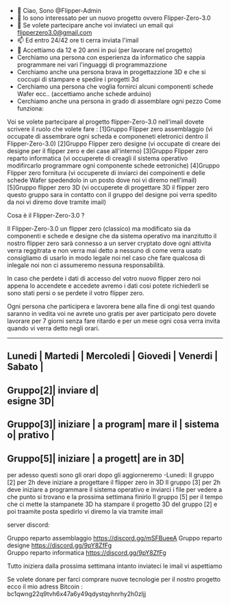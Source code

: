 - 👋 Ciao, Sono @Flipper-Admin
- 👀 Io sono interessato per un nuovo progetto ovvero Flipper-Zero-3.0
- 💞️ Se volete partecipare anche voi inviateci un email qui flipperzero3.0@gmail.com
- 📫 Ed entro 24/42 ore ti cerra inviata l'imail 
- 👨 Accettiamo da 12 e 20 anni in pui (per lavorare nel progetto)
- Cerchiamo una persona con esperienza da informatico che sappia programmare nei vari l'inguaggi di programmazzione 
-  Cerchiamo anche una persona brava in progettazzione 3D e che si coccupi di stampare e spedire i progetti 3d 
-  Cerchiamo una persona che voglia fornirci alcuni componenti schede Wafer ecc.. (accettiamo anche schede arduino)
-   Cerchiamo anche una persona in grado di assemblare ogni pezzo
Come funziona:

Voi se volete partecipare al progetto flipper-Zero-3.0 nell'imail dovete scrivere il ruolo che volete fare :
[1]Gruppo Flipper zero assemblaggio (vi occupate di assembrare ogni scheda e componeneti eletronici dentro il Flipper-Zero-3.0)
[2]Gruppo Flipper zero designe (vi occupate di creare dei designe per il flipper zero e dei case all'interno)
[3]Gruppo Flipper zero reparto informatica (vi occuperete di creagli il sistema operativo modifircarlo programmare ogni componente schede eetroniche)
[4]Gruppo Flipper zero fornitura (vi occuperete di inviarci dei compoinenti e delle schede Wafer spedendolo in un posto dove noi vi diremo nell'imail)
[5]Gruppo flipper zero 3D (vi occuperete di progettare 3D il flipper zero questo gruppo sara in contatto con il gruppo del designe poi verra spedito da noi vi diremo dove tramite imail)

Cosa è il Flipper-Zero-3.0 ?

Il Flipper-Zero-3.0 un flipper zero (classico) ma modificato sia da componenti e schede e designe che da sistema operativo ma inanzitutto il nostro
flipper zero sarà connesso a un server cryptato dove ogni attivita verra reggitrata e non verra mai detto a nessuno di come verra usato consigliamo
di usarlo in modo legale noi nel caso che fare qualcosa di inlegale noi non ci assumeremo nessuna responsabilità.

In caso che perdete i dati di accesso del votro nuovo flipper zero noi appena lo accendete e accedete avremo i dati cosi potete richiederli se sono stati persi 
o se perdete il votro flipper zero.

Ogni persona che participera e lavorera bene alla fine di ongi test quando saranno in vedita voi ne avrete uno gratis per aver participato
pero dovete lavorare per 7 giorni senza fare ritardo e per un mese ogni cosa verra invita quando vi verra detto negli orari.


------------------------------------------------------------
Lunedi  | Martedi | Mercoledi | Giovedi | Venerdi | Sabato |
------------------------------------------------------------
Gruppo[2]|
inviare d|                                                     
esigne 3D|                                                       
----------
Gruppo[3]|
iniziare |
a program|
mare il  |
sistema o|
prativo  |
----------
Gruppo[5]|
iniziare |
a progett|
are in 3D|
----------


per adesso questi sono gli orari dopo gli aggiorneremo 
-Lunedi:
Il gruppo [2] per 2h deve iniziare a progettare il flipper zero in 3D
Il gruppo [3] per 2h deve iniziare a programmare il sistema operativo e inviarci i file per vedere a che punto si trovano e la prossima settimana finirlo
Il gruppo [5] per il tempo che ci mette la stampanete 3D ha stampare il progetto 3D del gruppo [2] e poi traamite posta spedirlo vi diremo la via tramite imail 


server discord: 

Gruppo reparto assemblaggio https://discord.gg/mSFBueeA
Gruppo reparto designe  https://discord.gg/9pY8ZfFg                  
Gruppo reparto informatica https://discord.gg/9pY8ZfFg

Tutto iniziera dalla prossima settimana intanto inviateci le imail vi aspettiamo 

Se volete donare per farci comprare nuove tecnologie per il nostro progetto ecco il mio adress Bitcoin : bc1qwng22q9tvh6x47a6y49qdystqyhnrhy2h0zljj








